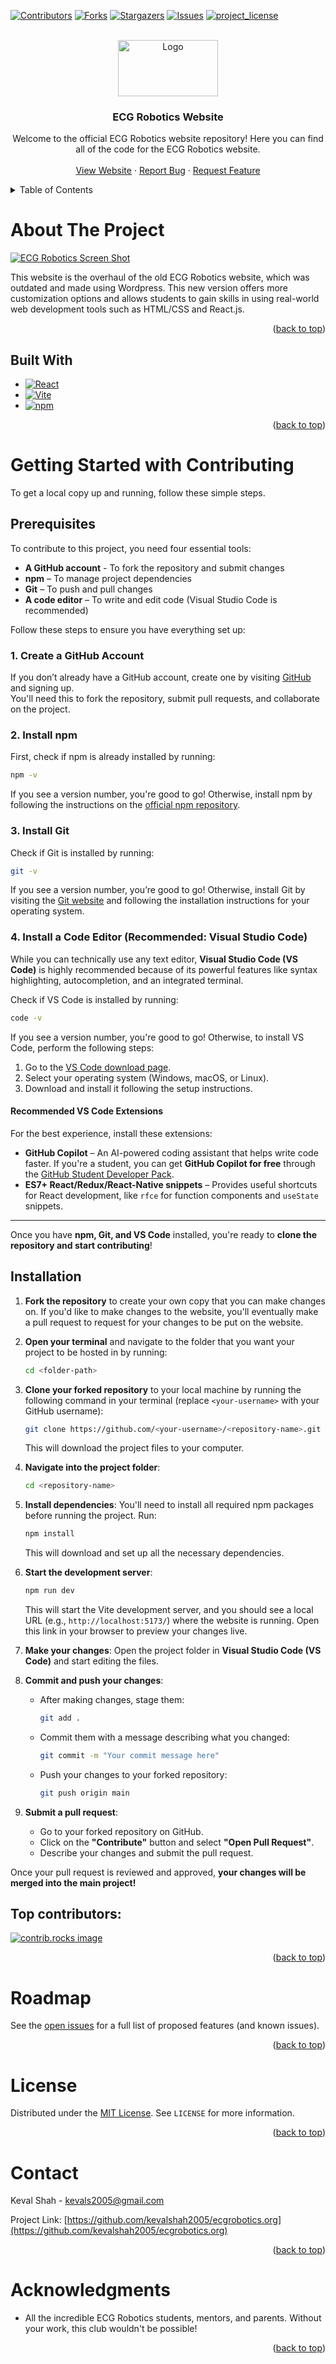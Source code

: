 <!-- Improved compatibility of back to top link: See: https://github.com/othneildrew/Best-README-Template/pull/73 -->
<a id="readme-top"></a>
<!--
*** Thanks for checking out the Best-README-Template. If you have a suggestion
*** that would make this better, please fork the repo and create a pull request
*** or simply open an issue with the tag "enhancement".
*** Don't forget to give the project a star!
*** Thanks again! Now go create something AMAZING! :D
-->



<!-- PROJECT SHIELDS -->
<!--
*** I'm using markdown "reference style" links for readability.
*** Reference links are enclosed in brackets [ ] instead of parentheses ( ).
*** See the bottom of this document for the declaration of the reference variables
*** for contributors-url, forks-url, etc. This is an optional, concise syntax you may use.
*** https://www.markdownguide.org/basic-syntax/#reference-style-links
-->
[![Contributors][contributors-shield]][contributors-url]
[![Forks][forks-shield]][forks-url]
[![Stargazers][stars-shield]][stars-url]
[![Issues][issues-shield]][issues-url]
[![project_license][license-shield]][license-url]


<!-- PROJECT LOGO -->
<br />
<div align="center">
  <a href="https://github.com/kevalshah2005/ecgrobotics.org">
    <img src="/public/assets/logo.webp" alt="Logo" width="160" height="90">
  </a>

<h3 align="center">ECG Robotics Website</h3>

  <p align="center">
    Welcome to the official ECG Robotics website repository! Here you can find all of the code for the ECG Robotics website.
    <br />
    <br />
    <a href="https://ecgrobotics.org">View Website</a>
    &middot;
    <a href="https://github.com/kevalshah2005/ecgrobotics.org/issues/new?labels=bug&template=bug_report.md">Report Bug</a>
    &middot;
    <a href="https://github.com/kevalshah2005/ecgrobotics.org/issues/new?labels=enhancement&template=feature_request.md">Request Feature</a>
</p>

</div>



<!-- TABLE OF CONTENTS -->
<details>
  <summary>Table of Contents</summary>
  <ol>
    <li>
      <a href="#about-the-project">About The Project</a>
      <ul>
        <li><a href="#built-with">Built With</a></li>
      </ul>
    </li>
    <li>
      <a href="#getting-started-with-contributing">Getting Started With Contributing</a>
      <ul>
        <li><a href="#prerequisites">Prerequisites</a></li>
        <li><a href="#installation">Installation</a></li>
      </ul>
    </li>
    <li><a href="#roadmap">Roadmap</a></li>
    <li><a href="#license">License</a></li>
    <li><a href="#contact">Contact</a></li>
    <li><a href="#acknowledgments">Acknowledgments</a></li>
  </ol>
</details>



<!-- ABOUT THE PROJECT -->
# About The Project

[![ECG Robotics Screen Shot][product-screenshot]](https://ecgrobotics.org)

This website is the overhaul of the old ECG Robotics website, which was outdated and made using Wordpress. This new version offers more customization options and allows students to gain skills in using real-world web development tools such as HTML/CSS and React.js.

<p align="right">(<a href="#readme-top">back to top</a>)</p>



## Built With

* [![React][React.js]][React-url]
* [![Vite][Vite]][Vite-url]
* [![npm][npm]][npm-url]

<p align="right">(<a href="#readme-top">back to top</a>)</p>



<!-- GETTING STARTED -->
# Getting Started with Contributing

To get a local copy up and running, follow these simple steps.

## Prerequisites

To contribute to this project, you need four essential tools:  

- **A GitHub account** - To fork the repository and submit changes
- **npm** – To manage project dependencies  
- **Git** – To push and pull changes  
- **A code editor** – To write and edit code (Visual Studio Code is recommended)  

Follow these steps to ensure you have everything set up:  

### 1. Create a GitHub Account  

If you don’t already have a GitHub account, create one by visiting [GitHub](https://github.com/) and signing up.  
You'll need this to fork the repository, submit pull requests, and collaborate on the project.  

### 2. Install npm  

First, check if npm is already installed by running:  
```sh
npm -v
```
If you see a version number, you're good to go! Otherwise, install npm by following the instructions on the [official npm repository][npm-installation-url].

### 3. Install Git  

Check if Git is installed by running:  
```sh
git -v
```  
If you see a version number, you’re good to go! Otherwise, install Git by visiting the [Git website](https://git-scm.com/) and following the installation instructions for your operating system.  

### 4. Install a Code Editor (Recommended: Visual Studio Code)  

While you can technically use any text editor, **Visual Studio Code (VS Code)** is highly recommended because of its powerful features like syntax highlighting, autocompletion, and an integrated terminal.

Check if VS Code is installed by running:
```sh
code -v
```
If you see a version number, you're good to go! Otherwise, to install VS Code, perform the following steps:
1. Go to the [VS Code download page](https://code.visualstudio.com/Download).  
2. Select your operating system (Windows, macOS, or Linux).  
3. Download and install it following the setup instructions.

#### Recommended VS Code Extensions  

For the best experience, install these extensions: 
- **GitHub Copilot** – An AI-powered coding assistant that helps write code faster. If you're a student, you can get **GitHub Copilot for free** through the [GitHub Student Developer Pack](https://education.github.com/pack).  
- **ES7+ React/Redux/React-Native snippets** – Provides useful shortcuts for React development, like `rfce` for function components and `useState` snippets.

---

Once you have **npm, Git, and VS Code** installed, you're ready to **clone the repository and start contributing**!


## Installation  

1. **Fork the repository** to create your own copy that you can make changes on. If you'd like to make changes to the website, you'll eventually make a pull request to request for your changes to be put on the website. 
2. **Open your terminal** and navigate to the folder that you want your project to be hosted in by running:
    ```sh
    cd <folder-path>
    ```
3. **Clone your forked repository** to your local machine by running the following command in your terminal (replace `<your-username>` with your GitHub username):  
   ```sh
   git clone https://github.com/<your-username>/<repository-name>.git
   ``` 
   This will download the project files to your computer.  

4. **Navigate into the project folder**:  
   ```sh
   cd <repository-name>
   ```  

5. **Install dependencies**: You'll need to install all required npm packages before running the project. Run:  
   ```sh
   npm install
   ```  
   This will download and set up all the necessary dependencies.  

6. **Start the development server**:  
   ```sh
   npm run dev
   ```  
   This will start the Vite development server, and you should see a local URL (e.g., `http://localhost:5173/`) where the website is running. Open this link in your browser to preview your changes live.  

7. **Make your changes**: Open the project folder in **Visual Studio Code (VS Code)** and start editing the files.  

8. **Commit and push your changes**:  
   - After making changes, stage them:  
     ```sh
     git add .
     ```  
   - Commit them with a message describing what you changed:  
     ```sh
     git commit -m "Your commit message here"
     ```  
   - Push your changes to your forked repository:  
     ```sh
     git push origin main
     ```  

9. **Submit a pull request**:
   - Go to your forked repository on GitHub.  
   - Click on the **"Contribute"** button and select **"Open Pull Request"**.  
   - Describe your changes and submit the pull request.  

Once your pull request is reviewed and approved, **your changes will be merged into the main project!**

## Top contributors:

<a href="https://github.com/kevalshah2005/ecgrobotics.org/graphs/contributors">
  <img src="https://contrib.rocks/image?repo=kevalshah2005/ecgrobotics.org" alt="contrib.rocks image" />
</a>

<p align="right">(<a href="#readme-top">back to top</a>)</p>


<!-- ROADMAP -->
# Roadmap

See the [open issues](https://github.com/kevalshah2005/ecgrobotics.org/issues) for a full list of proposed features (and known issues).

<p align="right">(<a href="#readme-top">back to top</a>)</p>


<!-- LICENSE -->
# License

Distributed under the [MIT License]([license_url]). See `LICENSE` for more information.

<p align="right">(<a href="#readme-top">back to top</a>)</p>



<!-- CONTACT -->
# Contact

Keval Shah - kevals2005@gmail.com

Project Link: [https://github.com/kevalshah2005/ecgrobotics.org](https://github.com/kevalshah2005/ecgrobotics.org)

<p align="right">(<a href="#readme-top">back to top</a>)</p>



<!-- ACKNOWLEDGMENTS -->
# Acknowledgments

* All the incredible ECG Robotics students, mentors, and parents. Without your work, this club wouldn't be possible!

<p align="right">(<a href="#readme-top">back to top</a>)</p>



<!-- MARKDOWN LINKS & IMAGES -->
<!-- https://www.markdownguide.org/basic-syntax/#reference-style-links -->
[contributors-shield]: https://img.shields.io/github/contributors/kevalshah2005/ecgrobotics.org.svg?style=for-the-badge
[contributors-url]: https://github.com/kevalshah2005/ecgrobotics.org/graphs/contributors
[forks-shield]: https://img.shields.io/github/forks/kevalshah2005/ecgrobotics.org.svg?style=for-the-badge
[forks-url]: https://github.com/kevalshah2005/ecgrobotics.org/network/members
[stars-shield]: https://img.shields.io/github/stars/kevalshah2005/ecgrobotics.org.svg?style=for-the-badge
[stars-url]: https://github.com/kevalshah2005/ecgrobotics.org/stargazers
[issues-shield]: https://img.shields.io/github/issues/kevalshah2005/ecgrobotics.org.svg?style=for-the-badge
[issues-url]: https://github.com/kevalshah2005/ecgrobotics.org/issues
[license-shield]: https://img.shields.io/github/license/kevalshah2005/ecgrobotics.org.svg?style=for-the-badge
[license-url]: https://github.com/kevalshah2005/ecgrobotics.org/blob/main/LICENSE
[product-screenshot]: readme_media/landing.png
[React.js]: https://img.shields.io/badge/React-20232A?style=for-the-badge&logo=react&logoColor=61DAFB
[React-url]: https://reactjs.org/
[Vite]: https://img.shields.io/badge/Vite-20232A?style=for-the-badge&logo=vite
[Vite-url]: https://vite.dev
[npm]: https://img.shields.io/badge/npm-20232A?style=for-the-badge&logo=npm&logoColor=CB3837
[npm-url]: https://www.npmjs.com/
[npm-installation-url]: https://github.com/nvm-sh/nvm
[bug-issue-url]: https://github.com/kevalshah2005/ecgrobotics.org/issues/new?labels=bug&template=bug_report.md
[feature-issue-url]: https://github.com/kevalshah2005/ecgrobotics.org/issues/new?labels=enhancement&template=feature_request.md
